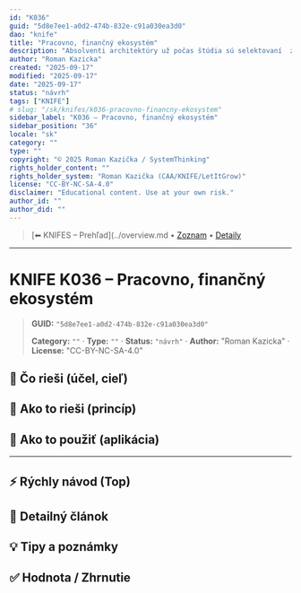 ```yaml
---
id: "K036"
guid: "5d8e7ee1-a0d2-474b-832e-c91a030ea3d0"
dao: "knife"
title: "Pracovno, finančný ekosystém"
description: "Absolventi architektúry už počas štúdia sú selektovaní  z komerčných ateliérov. Ponúkajú im brikády, prípadne dohody o vykonaní práce, za cenu nekvalifikovaných robotníkov."
author: "Roman Kazicka"
created: "2025-09-17"
modified: "2025-09-17"
date: "2025-09-17"
status: "návrh"
tags: ["KNIFE"]
# slug: "/sk/knifes/k036-pracovno-financny-ekosystem"
sidebar_label: "K036 – Pracovno, finančný ekosystém"
sidebar_position: "36"
locale: "sk"
category: ""
type: ""
copyright: "© 2025 Roman Kazička / SystemThinking"
rights_holder_content: ""
rights_holder_system: "Roman Kazička (CAA/KNIFE/LetItGrow)"
license: "CC-BY-NC-SA-4.0"
disclaimer: "Educational content. Use at your own risk."
author_id: ""
author_did: ""
---
```

<!-- body:start -->

<!-- nav:knifes -->
> [⬅ KNIFES – Prehľad](../overview.md • [Zoznam](../KNIFE_Overview_List.md) • [Detaily](../KNIFE_Overview_Details.md)
---
# KNIFE K036 – Pracovno, finančný ekosystém
<!-- fm-visible: start -->

> **GUID:** `"5d8e7ee1-a0d2-474b-832e-c91a030ea3d0"`
>   
> **Category:** `""` · **Type:** `""` · **Status:** `"návrh"` · **Author:** "Roman Kazicka" · **License:** "CC-BY-NC-SA-4.0"
<!-- fm-visible: end -->


## 🎯 Čo rieši (účel, cieľ)

## 🧩 Ako to rieši (princíp)

## 🧪 Ako to použiť (aplikácia)

---

## ⚡ Rýchly návod (Top)

## 📜 Detailný článok

## 💡 Tipy a poznámky

## ✅ Hodnota / Zhrnutie
